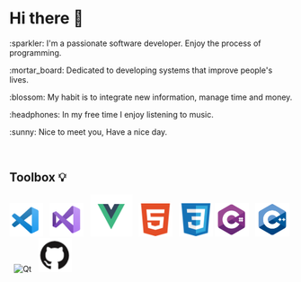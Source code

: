 # Hi there 👋
<p>:sparkler: I'm a passionate software developer. Enjoy the process of programming.</p>
<p>:mortar_board: Dedicated to developing systems that improve people's lives.</p>
<p>:blossom: My habit is to integrate new information, manage time and money.</p>
<p>:headphones: In my free time I enjoy listening to music.</p>
<p>:sunny: Nice to meet you, Have a nice day.</p>

<!--
**immamy/immamy** is a ✨ _special_ ✨ repository because its `README.md` (this file) appears on your GitHub profile.

Here are some ideas to get you started:

- 🔭 I’m currently working on ...
- 🌱 I’m currently learning ...
- 👯 I’m looking to collaborate on ...
- 🤔 I’m looking for help with ...
- 💬 Ask me about ...
- 📫 How to reach me: ...
- 😄 Pronouns: ...
- ⚡ Fun fact: ...
-->
  
<br>

## Toolbox :bulb:

<img  src="https://github.com/immamy/immamy/blob/main/tool/vscode.png" alt="vscode" width="60" height="60"/> &nbsp;
<img  src="https://github.com/immamy/immamy/blob/main/tool/Visual Studio.png" alt="Visual Studio" width="60" height="60"/> &nbsp;
<img  src="https://github.com/immamy/immamy/blob/main/tool/vue.png" alt="Vue" width="75" height="75"/> &nbsp;
<img  src="https://raw.githubusercontent.com/devicons/devicon/1119b9f84c0290e0f0b38982099a2bd027a48bf1/icons/html5/html5-plain.svg" alt="HTML5" width="60" height="60"/> &nbsp;
<img  src="https://raw.githubusercontent.com/devicons/devicon/1119b9f84c0290e0f0b38982099a2bd027a48bf1/icons/css3/css3-original.svg" alt="CSS3" width="60" height="60"/>
<img  src="https://github.com/immamy/immamy/blob/main/tool/c-sharp.png" alt="c-sharp" width="60" height="60"/> &nbsp;
<img  src="https://github.com/immamy/immamy/blob/main/tool/c++.png" alt="c++" width="60" height="60"/> &nbsp;
<img  src="https://github.com/immamy/home/blob/main/tool/Qt.png" alt="Qt" width="60" height="60"/> &nbsp;
<img  src="https://github.com/immamy/immamy/blob/main/tool/Github.png" alt="Github" width="60" height="60"/> &nbsp;

<br>
